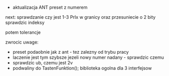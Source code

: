 - aktualizacja ANT preset z numerem


next:
sprawdzanie czy jest 1-3 PrIx w granicy
oraz przesuniecie o 2 bity
sprawdzic indeksy

potem tolerancje


zwrocic uwage:
- preset podaobnie jak z ant - tez zalezny od trybu pracy
- laczenie jest tym szybsze jezeli nowy numer nadany - sprawdzic czemu
- sprawdzic ub, czemu jest 2v
- podwaliny do TastenFunktion(); biblioteka ogolna dla 3 interfejsow